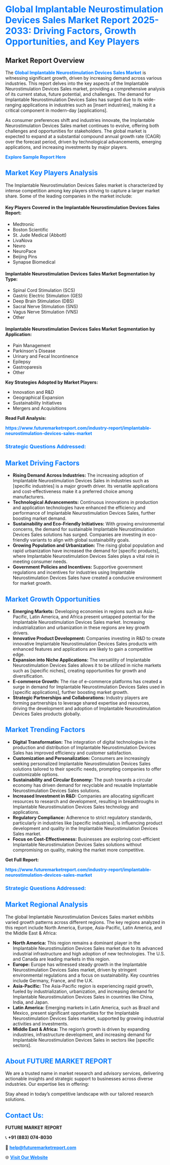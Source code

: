<h1 style="color: #007BFF;">Global Implantable Neurostimulation Devices Sales Market Report 2025-2033: Driving Factors, Growth Opportunities, and Key Players</h1>

<section id="overview">
<h2>Market Report Overview</h2>
<p>The <a href="https://www.futuremarketreport.com/industry-report/implantable-neurostimulation-devices-sales-market" style="color: #007BFF; text-decoration: none;"><strong>Global Implantable Neurostimulation Devices Sales Market</strong></a> is witnessing significant growth, driven by increasing demand across various industries. This report delves into the key aspects of the Implantable Neurostimulation Devices Sales market, providing a comprehensive analysis of its current status, future potential, and challenges. The demand for Implantable Neurostimulation Devices Sales has surged due to its wide-ranging applications in industries such as [insert industries], making it a critical component in modern-day [applications].</p>
<p>As consumer preferences shift and industries innovate, the Implantable Neurostimulation Devices Sales market continues to evolve, offering both challenges and opportunities for stakeholders. The global market is expected to expand at a substantial compound annual growth rate (CAGR) over the forecast period, driven by technological advancements, emerging applications, and increasing investments by major players.</p>
</section>

<section id="overview">
<p><a href="https://www.futuremarketreport.com/request-sample/reportId=109173" style="color: #007BFF; text-decoration: none;"><strong>Explore Sample Report Here</strong></a></p>
</section>

<section id="key-players">
<h2 style="color: #007BFF;">Market Key Players Analysis</h2>
<p>The Implantable Neurostimulation Devices Sales market is characterized by intense competition among key players striving to capture a larger market share. Some of the leading companies in the market include:</p>
<h4>Key Players Covered in the Implantable Neurostimulation Devices Sales Report:</h4>
<ul><li>Medtronic</li><li>Boston Scientific</li><li>St. Jude Medical (Abbott)</li><li>LivaNova</li><li>Nevro</li><li>NeuroPace</li><li>Beijing Pins</li><li>Synapse Biomedical</li></ul>
<h4>Implantable Neurostimulation Devices Sales Market Segmentation by Type:</h4>
<ul><li>Spinal Cord Stimulation (SCS)</li><li>Gastric Electric Stimulation (GES)</li><li>Deep Brain Stimulation (DBS)</li><li>Sacral Nerve Stimulation (SNS)</li><li>Vagus Nerve Stimulation (VNS)</li><li>Other</li></ul>

<h4>Implantable Neurostimulation Devices Sales Market Segmentation by Application:</h4>
<ul><li>Pain Management</li><li>Parkinson&#039;s Disease</li><li>Urinary and Fecal Incontinence</li><li>Epilepsy</li><li>Gastroparesis</li><li>Other</li></ul>
<p><strong>Key Strategies Adopted by Market Players:</strong></p>
<ul>
<li>Innovation and R&D</li>
<li>Geographical Expansion</li>
<li>Sustainability Initiatives</li>
<li>Mergers and Acquisitions</li>
</ul>
</section>

<section>
<p><strong>Read Full Analysis: </strong></p><a href="https://www.futuremarketreport.com/industry-report/implantable-neurostimulation-devices-sales-market" style="color: #007BFF; text-decoration: none;"><strong>https://www.futuremarketreport.com/industry-report/implantable-neurostimulation-devices-sales-market</strong></a>
<h3 style="color: #007BFF;">Strategic Questions Addressed:</h3>
</section>

<section id="driving-factors">
<h2 style="color: #007BFF;">Market Driving Factors</h2>
<ul>
<li><strong>Rising Demand Across Industries:</strong> The increasing adoption of Implantable Neurostimulation Devices Sales in industries such as [specific industries] is a major growth driver. Its versatile applications and cost-effectiveness make it a preferred choice among manufacturers.</li>
<li><strong>Technological Advancements:</strong> Continuous innovations in production and application technologies have enhanced the efficiency and performance of Implantable Neurostimulation Devices Sales, further boosting market demand.</li>
<li><strong>Sustainability and Eco-Friendly Initiatives:</strong> With growing environmental concerns, the demand for sustainable Implantable Neurostimulation Devices Sales solutions has surged. Companies are investing in eco-friendly variants to align with global sustainability goals.</li>
<li><strong>Growing Population and Urbanization:</strong> The rising global population and rapid urbanization have increased the demand for [specific products], where Implantable Neurostimulation Devices Sales plays a vital role in meeting consumer needs.</li>
<li><strong>Government Policies and Incentives:</strong> Supportive government regulations and incentives for industries using Implantable Neurostimulation Devices Sales have created a conducive environment for market growth.</li>
</ul>
</section>

<section id="growth-opportunities">
<h2 style="color: #007BFF;">Market Growth Opportunities</h2>
<ul>
<li><strong>Emerging Markets:</strong> Developing economies in regions such as Asia-Pacific, Latin America, and Africa present untapped potential for the Implantable Neurostimulation Devices Sales market. Increasing industrialization and urbanization in these regions are key growth drivers.</li>
<li><strong>Innovative Product Development:</strong> Companies investing in R&D to create innovative Implantable Neurostimulation Devices Sales products with enhanced features and applications are likely to gain a competitive edge.</li>
<li><strong>Expansion into Niche Applications:</strong> The versatility of Implantable Neurostimulation Devices Sales allows it to be utilized in niche markets such as [specific niches], creating opportunities for growth and diversification.</li>
<li><strong>E-commerce Growth:</strong> The rise of e-commerce platforms has created a surge in demand for Implantable Neurostimulation Devices Sales used in [specific applications], further boosting market growth.</li>
<li><strong>Strategic Partnerships and Collaborations:</strong> Industry players are forming partnerships to leverage shared expertise and resources, driving the development and adoption of Implantable Neurostimulation Devices Sales products globally.</li>
</ul>
</section>

<section id="trending-factors">
<h2 style="color: #007BFF;">Market Trending Factors</h2>
<ul>
<li><strong>Digital Transformation:</strong> The integration of digital technologies in the production and distribution of Implantable Neurostimulation Devices Sales has improved efficiency and customer satisfaction.</li>
<li><strong>Customization and Personalization:</strong> Consumers are increasingly seeking personalized Implantable Neurostimulation Devices Sales solutions tailored to their specific needs, prompting companies to offer customizable options.</li>
<li><strong>Sustainability and Circular Economy:</strong> The push towards a circular economy has driven demand for recyclable and reusable Implantable Neurostimulation Devices Sales solutions.</li>
<li><strong>Increased Investment in R&D:</strong> Companies are allocating significant resources to research and development, resulting in breakthroughs in Implantable Neurostimulation Devices Sales technology and applications.</li>
<li><strong>Regulatory Compliance:</strong> Adherence to strict regulatory standards, particularly in industries like [specific industries], is influencing product development and quality in the Implantable Neurostimulation Devices Sales market.</li>
<li><strong>Focus on Cost-Effectiveness:</strong> Businesses are exploring cost-efficient Implantable Neurostimulation Devices Sales solutions without compromising on quality, making the market more competitive.</li>
</ul>
</section>

<section>
<p><strong>Get Full Report: </strong></p><a href="https://www.futuremarketreport.com/industry-report/implantable-neurostimulation-devices-sales-market" style="color: #007BFF; text-decoration: none;"><strong>https://www.futuremarketreport.com/industry-report/implantable-neurostimulation-devices-sales-market</strong></a>
<h3 style="color: #007BFF;">Strategic Questions Addressed:</h3>
</section>


<section id="regional-analysis">
<h2 style="color: #007BFF;">Market Regional Analysis</h2>
<p>The global Implantable Neurostimulation Devices Sales market exhibits varied growth patterns across different regions. The key regions analyzed in this report include North America, Europe, Asia-Pacific, Latin America, and the Middle East & Africa:</p>
<ul>
<li><strong>North America:</strong> This region remains a dominant player in the Implantable Neurostimulation Devices Sales market due to its advanced industrial infrastructure and high adoption of new technologies. The U.S. and Canada are leading markets in this region.</li>
<li><strong>Europe:</strong> Europe has witnessed steady growth in the Implantable Neurostimulation Devices Sales market, driven by stringent environmental regulations and a focus on sustainability. Key countries include Germany, France, and the U.K.</li>
<li><strong>Asia-Pacific:</strong> The Asia-Pacific region is experiencing rapid growth, fueled by industrialization, urbanization, and increasing demand for Implantable Neurostimulation Devices Sales in countries like China, India, and Japan.</li>
<li><strong>Latin America:</strong> Emerging markets in Latin America, such as Brazil and Mexico, present significant opportunities for the Implantable Neurostimulation Devices Sales market, supported by growing industrial activities and investments.</li>
<li><strong>Middle East & Africa:</strong> The region’s growth is driven by expanding industries, infrastructure development, and increasing demand for Implantable Neurostimulation Devices Sales in sectors like [specific sectors].</li>
</ul>
</section>

<footer>
<h2 style="color: #007BFF;">About FUTURE MARKET REPORT</h2>
<p>We are a trusted name in market research and advisory services, delivering actionable insights and strategic support to businesses across diverse industries. Our expertise lies in offering:</p>

<p>Stay ahead in today’s competitive landscape with our tailored research solutions.</p>

<h2 style="color: #007BFF;">Contact Us:</h2>
<p><strong>FUTURE MARKET REPORT</strong></p>
<p>📞 <strong>+91 (883) 074-8030</strong></p>
<p>📧 <strong><a href="mailto:help@futuremarketreport.com" style="color: #007BFF;">help@futuremarketreport.com</a></strong></p>
<p>🌐 <strong><a href="https://www.futuremarketreport.com/" style="color: #007BFF;">Visit Our Website</a></strong></p>
</footer>